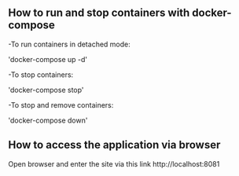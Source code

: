 ## How to run and stop containers with docker-compose

-To run containers in detached mode:

'docker-compose up -d'

-To stop containers:

'docker-compose stop'

-To stop and remove containers:

'docker-compose down'

## How to access the application via browser
Open browser and enter the site via this link http://localhost:8081








